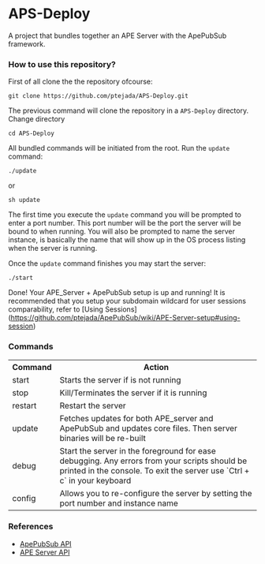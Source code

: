 APS-Deploy
==========

A project that bundles together an APE Server with the ApePubSub framework.

### How to use this repository?

First of all clone the the repository ofcourse:
```
git clone https://github.com/ptejada/APS-Deploy.git
```

The previous command will clone the repository in a `APS-Deploy` directory. Change directory
```
cd APS-Deploy
```

All bundled commands will be initiated from the root. Run the `update` command:
```
./update
```
or
```
sh update
```
The first time you execute the `update` command you will be prompted to enter a port number. This port number will be the port the server will be bound to when running. You will also be prompted to name the server instance, is basically the name that will show up in the OS process listing when the server is running.

Once the `update` command finishes you may start the server:
```
./start
```

Done! Your APE_Server + ApePubSub setup is up and running! It is recommended that you setup your subdomain wildcard for user sessions comparability, refer to [Using Sessions] (https://github.com/ptejada/ApePubSub/wiki/APE-Server-setup#using-session)

### Commands
<table>
	<tr>
		<th>Command</th>
		<th>Action</th>
	</tr>
	<tr>
		<td>start</td>
		<td>Starts the server if is not running</td>		
	</tr>
	<tr>
		<td>stop</td>
		<td>Kill/Terminates the server if it is running</td>		
	</tr>
	<tr>
		<td>restart</td>
		<td>Restart the server</td>		
	</tr>
	<tr>
		<td>update</td>
		<td>Fetches updates for both APE_server and ApePubSub and updates core files. Then server binaries will be re-built</td>		
	</tr>
	<tr>
		<td>debug</td>
		<td>Start the server in the foreground for ease debugging. Any errors from your scripts should be printed in the console. To exit the server use `Ctrl + c` in your keyboard</td>		
	</tr>
	<tr>
		<td>config</td>
		<td>Allows you to re-configure the server by setting the port number and instance name</td>		
	</tr>
	
</table>

### References

- [ApePubSub API](https://github.com/ptejada/ApePubSub/wiki/API)
- [APE Server API](http://www.ape-project.org/static/jsdocs/server/symbols/Ape.html)
